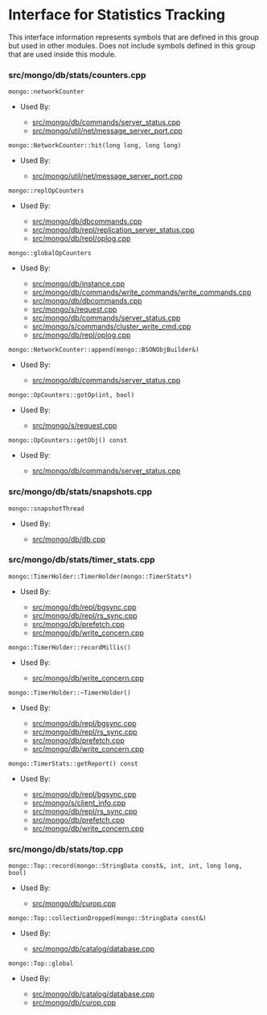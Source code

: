 
# Interface for Statistics Tracking
This interface information represents symbols that are defined in this group but used in other modules.  Does not include symbols defined in this group that are used inside this module.

### src/mongo/db/stats/counters.cpp

<div></div>

    mongo::networkCounter

- Used By:

    - [src/mongo/db/commands/server\_status.cpp](../../../../query\_and\_operation\_handling/database\_commands)
    - [src/mongo/util/net/message\_server\_port.cpp](../../../../network/network\_core)

<div></div>

    mongo::NetworkCounter::hit(long long, long long)

- Used By:

    - [src/mongo/util/net/message\_server\_port.cpp](../../../../network/network\_core)

<div></div>

    mongo::replOpCounters

- Used By:

    - [src/mongo/db/dbcommands.cpp](../../../../query\_and\_operation\_handling/database\_commands)
    - [src/mongo/db/repl/replication\_server\_status.cpp](../../../../replication/replica\_set\_state)
    - [src/mongo/db/repl/oplog.cpp](../../../../replication/data\_sync)

<div></div>

    mongo::globalOpCounters

- Used By:

    - [src/mongo/db/instance.cpp](../../../../storage/storage\_layer\_structure)
    - [src/mongo/db/commands/write\_commands/write\_commands.cpp](../../../../network/write\_commands)
    - [src/mongo/db/dbcommands.cpp](../../../../query\_and\_operation\_handling/database\_commands)
    - [src/mongo/s/request.cpp](../../../../network/network\_core)
    - [src/mongo/db/commands/server\_status.cpp](../../../../query\_and\_operation\_handling/database\_commands)
    - [src/mongo/s/commands/cluster\_write\_cmd.cpp](../../../../network/write\_commands)
    - [src/mongo/db/repl/oplog.cpp](../../../../replication/data\_sync)

<div></div>

    mongo::NetworkCounter::append(mongo::BSONObjBuilder&)

- Used By:

    - [src/mongo/db/commands/server\_status.cpp](../../../../query\_and\_operation\_handling/database\_commands)

<div></div>

    mongo::OpCounters::gotOp(int, bool)

- Used By:

    - [src/mongo/s/request.cpp](../../../../network/network\_core)

<div></div>

    mongo::OpCounters::getObj() const

- Used By:

    - [src/mongo/db/commands/server\_status.cpp](../../../../query\_and\_operation\_handling/database\_commands)

### src/mongo/db/stats/snapshots.cpp

<div></div>

    mongo::snapshotThread

- Used By:

    - [src/mongo/db/db.cpp](../../../../process\_management/mongos\_and\_mongod\_mains)

### src/mongo/db/stats/timer\_stats.cpp

<div></div>

    mongo::TimerHolder::TimerHolder(mongo::TimerStats*)

- Used By:

    - [src/mongo/db/repl/bgsync.cpp](../../../../replication/data\_sync)
    - [src/mongo/db/repl/rs\_sync.cpp](../../../../replication/data\_sync)
    - [src/mongo/db/prefetch.cpp](../../../../storage/page\_fault\_utilities)
    - [src/mongo/db/write\_concern.cpp](../../../../replication/write\_concern)

<div></div>

    mongo::TimerHolder::recordMillis()

- Used By:

    - [src/mongo/db/write\_concern.cpp](../../../../replication/write\_concern)

<div></div>

    mongo::TimerHolder::~TimerHolder()

- Used By:

    - [src/mongo/db/repl/bgsync.cpp](../../../../replication/data\_sync)
    - [src/mongo/db/repl/rs\_sync.cpp](../../../../replication/data\_sync)
    - [src/mongo/db/prefetch.cpp](../../../../storage/page\_fault\_utilities)
    - [src/mongo/db/write\_concern.cpp](../../../../replication/write\_concern)

<div></div>

    mongo::TimerStats::getReport() const

- Used By:

    - [src/mongo/db/repl/bgsync.cpp](../../../../replication/data\_sync)
    - [src/mongo/s/client\_info.cpp](../../../../query\_and\_operation\_handling/client\_and\_operation\_tracking)
    - [src/mongo/db/repl/rs\_sync.cpp](../../../../replication/data\_sync)
    - [src/mongo/db/prefetch.cpp](../../../../storage/page\_fault\_utilities)
    - [src/mongo/db/write\_concern.cpp](../../../../replication/write\_concern)

### src/mongo/db/stats/top.cpp

<div></div>

    mongo::Top::record(mongo::StringData const&, int, int, long long, bool)

- Used By:

    - [src/mongo/db/curop.cpp](../../../../query\_and\_operation\_handling/client\_and\_operation\_tracking)

<div></div>

    mongo::Top::collectionDropped(mongo::StringData const&)

- Used By:

    - [src/mongo/db/catalog/database.cpp](../../../../storage/storage\_layer\_structure)

<div></div>

    mongo::Top::global

- Used By:

    - [src/mongo/db/catalog/database.cpp](../../../../storage/storage\_layer\_structure)
    - [src/mongo/db/curop.cpp](../../../../query\_and\_operation\_handling/client\_and\_operation\_tracking)

